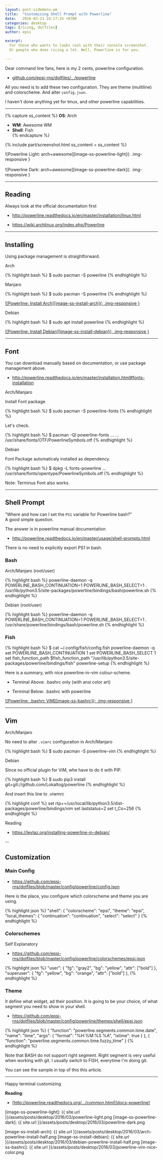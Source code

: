 ```yaml
---
layout: post-sidemenu-wm
title:  "Customizing Shell Prompt with Powerline"
date:   2016-03-21 19:17:15 +0700
categories: desktop
tags: [ricing, dotfiles]
author: epsi

excerpt: 
  For those who wants to looks cool with their console screenshot.
  Or people who does ricing a lot. Well, Powerline is for you.
  
---
```


Dear command line fans, here is my 2 cents, powerline configuration.<br/>

* [github.com/epsi-rns/dotfiles/.../powerline][dotfiles-powerline]

All you need is to add these two configuration. They are theme (multiline) and colorscheme. 
And alter <code class="code-file">config.json</code>.<br/>

I haven't done anything yet for tmux, and other powerline capabilities.<br/>

-- -- --

{% capture ss_content %}
<strong>OS</strong>: Arch<br/>
  + <strong>WM</strong>: Awesome WM<br/>
  + <strong>Shell</strong>: Fish<br/>
{% endcapture %}

{% include part/screenshot.html ss_content = ss_content %}

![Powerline Light: arch+awesome][image-ss-powerline-light]{: .img-responsive }
<br/><br/>
![Powerline Dark: arch+awesome][image-ss-powerline-dark]{: .img-responsive }

-- -- --

## Reading

Always look at the official documentation first

* <http://powerline.readthedocs.io/en/master/installation/linux.html>

* <https://wiki.archlinux.org/index.php/Powerline>

-- -- --

## Installing

Using package management is straightforward.

Arch

{% highlight bash %}
$ sudo pacman -S powerline
{% endhighlight %}

Manjaro

{% highlight bash %}
$ sudo pacman -S powerline
{% endhighlight %}

[![Powerline: Install Arch][image-ss-install-arch]{: .img-responsive }][picasa-ss-install-arch]

Debian

{% highlight bash %}
$ sudo apt install powerline
{% endhighlight %}

[![Powerline: Install Debian][image-ss-install-debian]{: .img-responsive }][picasa-ss-install-debian]

-- -- --

## Font

You can download manually based on documentation,
or use package management above.

* <http://powerline.readthedocs.io/en/master/installation.html#fonts-installation>

Arch/Manjaro

Install Font package

{% highlight bash %}
$ sudo pacman -S powerline-fonts
{% endhighlight %}

Let's check.

{% highlight bash %}
$ pacman -Ql powerline-fonts
...
... /usr/share/fonts/OTF/PowerlineSymbols.otf
{% endhighlight %}

Debian

Font Package automaticaly installed as dependency.

{% highlight bash %}
$ dpkg -L fonts-powerline
...
/usr/share/fonts/opentype/PowerlineSymbols.otf
{% endhighlight %}


Note: Terminus Font also works.

-- -- --

## Shell Prompt


"Where and how can I set the <code>PS1</code> variable for Powerline bash?"<br/>
A good simple question.

The answer is in powerline manual documentation

* <http://powerline.readthedocs.io/en/master/usage/shell-prompts.html>

There is no need to explicitly export PS1 in bash.

### Bash

Arch/Manjaro (root/user)

{% highlight bash %}
powerline-daemon -q
POWERLINE_BASH_CONTINUATION=1
POWERLINE_BASH_SELECT=1
. /usr/lib/python3.5/site-packages/powerline/bindings/bash/powerline.sh
{% endhighlight %}

Debian (root/user)

{% highlight bash %}
powerline-daemon -q
POWERLINE_BASH_CONTINUATION=1
POWERLINE_BASH_SELECT=1
. /usr/share/powerline/bindings/bash/powerline.sh
{% endhighlight %}

### Fish

{% highlight bash %}
$ cat ~/.config/fish/config.fish 
powerline-daemon -q
set POWERLINE_BASH_CONTINUATION 1
set POWERLINE_BASH_SELECT 1
set fish_function_path $fish_function_path "/usr/lib/python3.5/site-packages/powerline/bindings/fish"
powerline-setup
{% endhighlight %}


Here is a summary, with nice powerline-in-vim colour-scheme.

* Terminal Above: .bashrc only (with ansi color art)

* Terminal Below: .bashrc with powerline

[![Powerline: .bashrc ViM][image-ss-bashrc]{: .img-responsive }][picasa-ss-bashrc]

-- -- --

## Vim

Arch/Manjaro

No need to alter <code class="code-file">.vimrc</code> configuration in Arch/Manjaro

{% highlight bash %}
$ sudo pacman -S powerline-vim
{% endhighlight %}

Debian

Since no official plugin for ViM, whe have to do it with PIP.

{% highlight bash %}
$ sudo pip3 install git+git://github.com/Lokaltog/powerline
{% endhighlight %}

And insert this line to .viwmrc

{% highlight conf %}
set rtp+=/usr/local/lib/python3.5/dist-packages/powerline/bindings/vim
set laststatus=2
set t_Co=256
{% endhighlight %}

Reading

* <https://levlaz.org/installing-powerline-in-debian/>

--

## Customization

### Main Config

* <https://github.com/epsi-rns/dotfiles/blob/master/config/powerline/config.json>

Here is the place, you configure which colorscheme and theme you are using.

{% highlight json %}
	"shell": {
		"colorscheme": "epsi",
		"theme": "epsi",
		"local_themes": {
			"continuation": "continuation",
			"select": "select"
		}
{% endhighlight %}

### Colorschemes

Self Explanatory

* https://github.com/epsi-rns/dotfiles/blob/master/config/powerline/colorschemes/epsi.json

{% highlight json %}
		"user":      { "fg": "gray2", "bg": "yellow", "attr": ["bold"] },
		"superuser": { "fg": "yellow", "bg": "orange", "attr": ["bold"] },
{% endhighlight %}

### Theme

It define what widget, ad their position.
It is going to be your choice,
of what segment you need to show 
in your shell.

* https://github.com/epsi-rns/dotfiles/blob/master/config/powerline/themes/shell/epsi.json

{% highlight json %}
	{
		"function": "powerline.segments.common.time.date",
		"name": "time",
		"args": {
			"format": "%H:%M:%S %A",
			"istime": true
		}
	},
	{
		"function": "powerline.segments.common.time.fuzzy_time"
	}
{% endhighlight %}

Note that BASH do not support right segment.
Right segment is very useful when working with git.
I usually switch to FISH, everytime I'm doing git.

You can see the sample in top of this this article.

-- -- --

Happy terminal customizing




**Reading**:<br/>
* [http://powerline.readthedocs.org/.../common.html][docs-powerline]

[//]: <> ( -- -- -- links below -- -- -- )

[docs-powerline]: http://powerline.readthedocs.org/en/master/configuration/segments/common.html
[dotfiles-powerline]: https://github.com/epsi-rns/dotfiles/tree/master/config/powerline

[image-ss-powerline-light]: {{ site.url }}/assets/posts/desktop/2016/03/powerline-light.png
[image-ss-powerline-dark]: {{ site.url }}/assets/posts/desktop/2016/03/powerline-dark.png

[image-ss-install-arch]: {{ site.url }}/assets/posts/desktop/2016/03/arch-powerline-install-half.png
[image-ss-install-debian]: {{ site.url }}/assets/posts/desktop/2016/03/debian-powerline-install-half.png
[image-ss-bashrc]: {{ site.url }}/assets/posts/desktop/2016/03/powerline-vim-nice-color.png

[picasa-ss-install-arch]: https://lh3.googleusercontent.com/-5HDOFeX7rTk/V4yhgH5wXKI/AAAAAAAAAdg/FMQ856Zp2pccQGy2EmkQdtgJKML2YXu_ACCo/s0/arch-powerline-install-full.png
[picasa-ss-install-debian]: https://lh3.googleusercontent.com/-HsS_CbVRPyk/V4yhfisf3HI/AAAAAAAAAdc/wkJg8Z8VC7oMUZLk0-oqNRSLOPDdGV-JwCCo/s0/debian-powerline-install-full.png
[picasa-ss-bashrc]: https://lh3.googleusercontent.com/-HeHkJxR-uF0/V4ykY0LGR3I/AAAAAAAAAds/K9lF82OGFZ09DzTptgh6fmxDXVsk0AjNACCo/s0/powerline-vim-nice-color.png
